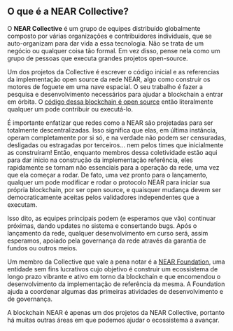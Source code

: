 ## O que é a NEAR Collective?

O **NEAR Collective** é um grupo de equipes distribuído globalmente composto por várias organizações e contribuidores individuais, que se auto-organizam para dar vida a essa tecnologia.  Não se trata de um negócio ou qualquer coisa tão formal. Em vez disso, pense nela como um grupo de pessoas que executa grandes projetos open-source.

Um dos projetos da Collective é escrever o código inicial e as referencias da implementação open source da rede NEAR, algo como construir os motores de foguete em uma nave espacial. O seu trabalho é fazer a pesquisa e desenvolvimento necessários para ajudar a blockchain a entrar em órbita. O [código dessa blockchain é open source](https://github.com/near) então literalmente qualquer um pode contribuir ou executá-lo.

É importante enfatizar que redes como a NEAR são projetadas para ser totalmente descentralizadas. Isso significa que elas, em última instância, operam completamente por si só, e na verdade não podem ser censuradas, desligadas ou estragadas por terceiros... nem pelos times que inicialmente as construíram! Então, enquanto membros dessa coletividade estão aqui para dar inicio na construção da implementação referência, eles rapidamente se tornam não essenciais para a operação da rede, uma vez que ela começar a rodar.  De fato, uma vez pronto para o lançamento, qualquer um pode modificar e rodar o protocolo NEAR para iniciar sua própria blockchain, por ser open source, e quaisquer mudança devem ser democraticamente aceitas pelos validadores independentes que a executam.

Isso dito, as equipes principais podem (e esperamos que vão) continuar próximas, dando updates no sistema e consertando bugs. Após o lançamento da rede, qualquer desenvolvimento em curso será, assim esperamos, apoiado pela governança da rede através da garantia de fundos ou outros meios.

Um membro da Collective que vale a pena notar é a [NEAR Foundation](https://near.foundation/), uma entidade sem fins lucrativos cujo objetivo é construir um ecossistema de longo prazo vibrante e ativo em torno da blockchain e que encomendou o desenvolvimento da implementação de referência da mesma.  A Foundation ajuda a coordenar algumas das primeiras atividades de desenvolvimento e de governança.

A blockchain NEAR é apenas um dos projetos da NEAR Collective, portanto há muitas outras áreas em que podemos ajudar o ecossistema a avançar.
